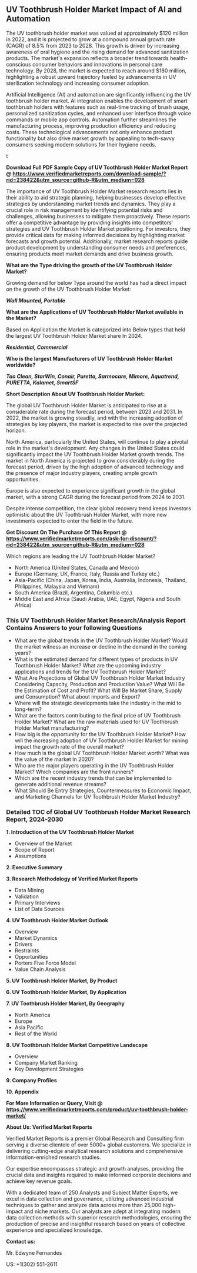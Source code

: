 <h2>UV Toothbrush Holder Market Impact of AI and Automation</h2><p>The UV toothbrush holder market was valued at approximately $120 million in 2022, and it is projected to grow at a compound annual growth rate (CAGR) of 8.5% from 2023 to 2028. This growth is driven by increasing awareness of oral hygiene and the rising demand for advanced sanitization products. The market's expansion reflects a broader trend towards health-conscious consumer behaviors and innovations in personal care technology. By 2028, the market is expected to reach around $180 million, highlighting a robust upward trajectory fueled by advancements in UV sterilization technology and increasing consumer adoption.</p><p>Artificial Intelligence (AI) and automation are significantly influencing the UV toothbrush holder market. AI integration enables the development of smart toothbrush holders with features such as real-time tracking of brush usage, personalized sanitization cycles, and enhanced user interface through voice commands or mobile app controls. Automation further streamlines the manufacturing process, improving production efficiency and reducing costs. These technological advancements not only enhance product functionality but also drive market growth by appealing to tech-savvy consumers seeking modern solutions for their hygiene needs.</p>t</p><p id="" class=""><strong>Download Full PDF Sample Copy of UV Toothbrush Holder Market Report @ <a href="https://www.verifiedmarketreports.com/download-sample/?rid=238422&utm_source=github-R&utm_medium=028" target="_blank">https://www.verifiedmarketreports.com/download-sample/?rid=238422&utm_source=github-R&utm_medium=028</a></strong></p><p>The importance of&nbsp;UV Toothbrush Holder Market research reports lies in their ability to aid strategic planning, helping businesses develop effective strategies by understanding market trends and dynamics. They play a crucial role in risk management by identifying potential risks and challenges, allowing businesses to mitigate them proactively. These reports offer a competitive advantage by providing insights into competitors' strategies and UV Toothbrush Holder Market positioning. For investors, they provide critical data for making informed decisions by highlighting market forecasts and growth potential. Additionally, market research reports guide product development by understanding consumer needs and preferences, ensuring products meet market demands and drive business growth.</p><p><strong>What are the&nbsp;Type driving the growth of the UV Toothbrush Holder Market?</strong></p><p id="" class="">Growing demand for below Type around the world has had a direct impact on the growth of the UV Toothbrush Holder Market:</p><em><strong>Wall Mounted, Portable</strong></em></p><strong>What are the&nbsp;Applications&nbsp;of UV Toothbrush Holder Market available in the Market?</strong></p><p id="" class="">Based on Application the Market is categorized into Below types that held the largest UV Toothbrush Holder Market share In 2024.</p><em><strong>Residential, Commercial</strong></em></p><strong>Who is the largest Manufacturers of UV Toothbrush Holder Market worldwide?</strong></p><p><em><strong>Tao Clean, StarWin, Conair, Puretta, Sarmocare, Mimore, Aquatrend, PURETTA, Kalamet, SmartSF</strong></em></p><p id="" class=""><strong>Short Description About UV Toothbrush Holder Market:</strong></p><p>The global UV Toothbrush Holder Market is anticipated to rise at a considerable rate during the forecast period, between 2023 and 2031. In 2022, the market is growing steadily, and with the increasing adoption of strategies by key players, the market is expected to rise over the projected horizon.</p><p>North America, particularly the United States, will continue to play a pivotal role in the market's development. Any changes in the United States could significantly impact the UV Toothbrush Holder Market growth trends. The market in North America is projected to grow considerably during the forecast period, driven by the high adoption of advanced technology and the presence of major industry players, creating ample growth opportunities.</p><p>Europe is also expected to experience significant growth in the global market, with a strong CAGR during the forecast period from 2024 to 2031.</p><p>Despite intense competition, the clear global recovery trend keeps investors optimistic about the UV Toothbrush Holder Market, with more new investments expected to enter the field in the future.</p><p id="" class=""><strong>Get Discount On The Purchase Of This Report @ <a href="https://www.verifiedmarketreports.com/ask-for-discount/?rid=238422&utm_source=github-R&utm_medium=028" target="_blank">https://www.verifiedmarketreports.com/ask-for-discount/?rid=238422&utm_source=github-R&utm_medium=028</a></strong></p>Which regions are leading the UV Toothbrush Holder Market?</p><ul><li>North America (United States, Canada and Mexico)</li><li>Europe (Germany, UK, France, Italy, Russia and Turkey etc.)</li><li>Asia-Pacific (China, Japan, Korea, India, Australia, Indonesia, Thailand, Philippines, Malaysia and Vietnam)</li><li>South America (Brazil, Argentina, Columbia etc.)</li><li>Middle East and Africa (Saudi Arabia, UAE, Egypt, Nigeria and South Africa)</li></ul><h3 id="" class="">This UV Toothbrush Holder Market Research/Analysis Report Contains Answers to your following Questions</h3><ul><li>What are the global trends in the UV Toothbrush Holder Market? Would the market witness an increase or decline in the demand in the coming years?</li><li>What is the estimated demand for different types of products in UV Toothbrush Holder Market? What are the upcoming industry applications and trends for the UV Toothbrush Holder Market?</li><li>What Are Projections of Global UV Toothbrush Holder Market Industry Considering Capacity, Production and Production Value? What Will Be the Estimation of Cost and Profit? What Will Be Market Share, Supply and Consumption? What about imports and Export?</li><li>Where will the strategic developments take the industry in the mid to long-term?</li><li>What are the factors contributing to the final price of UV Toothbrush Holder Market? What are the raw materials used for UV Toothbrush Holder Market manufacturing?</li><li>How big is the opportunity for the UV Toothbrush Holder Market? How will the increasing adoption of UV Toothbrush Holder Market for mining impact the growth rate of the overall market?</li><li>How much is the global UV Toothbrush Holder Market worth? What was the value of the market In 2020?</li><li>Who are the major players operating in the UV Toothbrush Holder Market? Which companies are the front runners?</li><li>Which are the recent industry trends that can be implemented to generate additional revenue streams?</li><li>What Should Be Entry Strategies, Countermeasures to Economic Impact, and Marketing Channels for UV Toothbrush Holder Market Industry?</li></ul><h3 id="" class="">Detailed TOC of Global UV Toothbrush Holder Market Research Report, 2024-2030</h3><p id="" class=""><strong>1. Introduction of the UV Toothbrush Holder Market</strong></p><ul><li>Overview of the Market</li><li>Scope of Report</li><li>Assumptions</li></ul><p id="" class=""><strong>2. Executive Summary</strong></p><p id="" class=""><strong>3. Research Methodology of Verified Market Reports</strong></p><ul><li>Data Mining</li><li>Validation</li><li>Primary Interviews</li><li>List of Data Sources</li></ul><p id="" class=""><strong>4. UV Toothbrush Holder Market Outlook</strong></p><ul><li>Overview</li><li>Market Dynamics</li><li>Drivers</li><li>Restraints</li><li>Opportunities</li><li>Porters Five Force Model</li><li>Value Chain Analysis</li></ul><p id="" class=""><strong>5. UV Toothbrush Holder Market, By Product</strong></p><p id="" class=""><strong>6. UV Toothbrush Holder Market, By Application</strong></p><p id="" class=""><strong>7. UV Toothbrush Holder Market, By Geography</strong></p><ul><li>North America</li><li>Europe</li><li>Asia Pacific</li><li>Rest of the World</li></ul><p id="" class=""><strong>8. UV Toothbrush Holder Market Competitive Landscape</strong></p><ul><li>Overview</li><li>Company Market Ranking</li><li>Key Development Strategies</li></ul><p id="" class=""><strong>9. Company Profiles</strong></p><p id="" class=""><strong>10. Appendix</strong></p><p id="" class=""><strong>For More Information or Query, Visit @ <a href="https://www.verifiedmarketreports.com/product/uv-toothbrush-holder-market/" target="_blank">https://www.verifiedmarketreports.com/product/uv-toothbrush-holder-market/</a></strong></p><p id="" class=""><strong>About Us: Verified Market Reports</strong></p><p id="" class="">Verified Market Reports is a premier Global Research and Consulting firm serving a diverse clientele of over 5000+ global customers. We specialize in delivering cutting-edge analytical research solutions and comprehensive information-enriched research studies.</p><p id="" class="">Our expertise encompasses strategic and growth analyses, providing the crucial data and insights required to make informed corporate decisions and achieve key revenue goals.</p><p id="" class="">With a dedicated team of 250 Analysts and Subject Matter Experts, we excel in data collection and governance, utilizing advanced industrial techniques to gather and analyze data across more than 25,000 high-impact and niche markets. Our analysts are adept at integrating modern data collection methods with superior research methodologies, ensuring the production of precise and insightful research based on years of collective experience and specialized knowledge.</p><p id="" class=""><strong>Contact us:</strong></p><p id="" class="">Mr. Edwyne Fernandes</p><p id="" class="">US: +1(302) 551-2611</p>